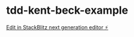 # tdd-kent-beck-example

[Edit in StackBlitz next generation editor ⚡️](https://stackblitz.com/~/github.com/abhishek-pathak-tw/tdd-kent-beck-example)